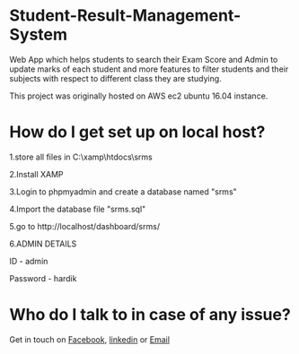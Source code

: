# Student-Result-Management-System
Web App which helps students to search their Exam Score and Admin to update marks of each student and more features to filter students and their subjects with respect to different class they are studying.


This project was originally hosted on AWS ec2 ubuntu 16.04 instance.

# How do I get set up on local host?
1.store all files in C:\xamp\htdocs\srms

2.Install XAMP

3.Login to phpmyadmin and create a database named "srms"

4.Import the database file "srms.sql"

5.go to http://localhost/dashboard/srms/

6.ADMIN DETAILS 

ID - admin

Password - hardik



# Who do I talk to in case of any issue? 
Get in touch on [Facebook](https://www.facebook.com/hsodhani1), [linkedin](https://www.linkedin.com/in/hardiksodhani/) or [Email](mailto:hardik.sodhani@gmail.com)

